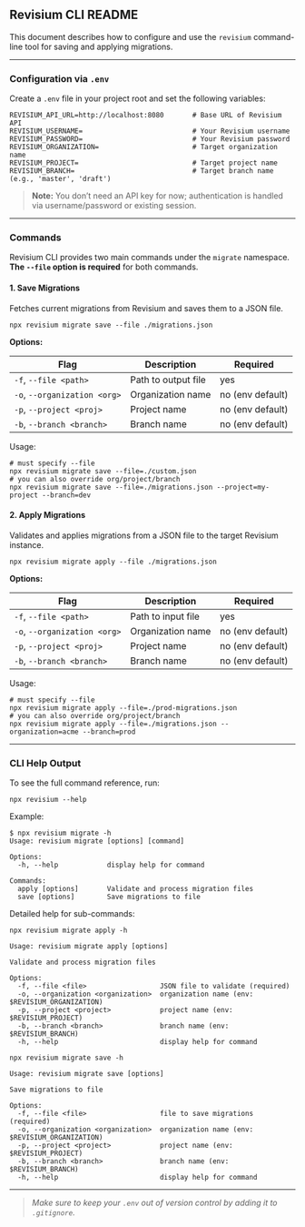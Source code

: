 ## Revisium CLI README

This document describes how to configure and use the `revisium` command-line tool for saving and applying migrations.

---

### Configuration via `.env`

Create a `.env` file in your project root and set the following variables:

```dotenv
REVISIUM_API_URL=http://localhost:8080       # Base URL of Revisium API
REVISIUM_USERNAME=                           # Your Revisium username
REVISIUM_PASSWORD=                           # Your Revisium password
REVISIUM_ORGANIZATION=                       # Target organization name
REVISIUM_PROJECT=                            # Target project name
REVISIUM_BRANCH=                             # Target branch name (e.g., 'master', 'draft')
```

> **Note:** You don’t need an API key for now; authentication is handled via username/password or existing session.

---

### Commands

Revisium CLI provides two main commands under the `migrate` namespace. **The `--file` option is required** for both commands.

#### 1. Save Migrations

Fetches current migrations from Revisium and saves them to a JSON file.

```shell
npx revisium migrate save --file ./migrations.json
```

**Options:**

| Flag                         | Description         | Required         |
| ---------------------------- | ------------------- | ---------------- |
| `-f`, `--file <path>`        | Path to output file | yes              |
| `-o`, `--organization <org>` | Organization name   | no (env default) |
| `-p`, `--project <proj>`     | Project name        | no (env default) |
| `-b`, `--branch <branch>`    | Branch name         | no (env default) |

Usage:

```shell
# must specify --file
npx revisium migrate save --file=./custom.json
# you can also override org/project/branch
npx revisium migrate save --file=./migrations.json --project=my-project --branch=dev
```

#### 2. Apply Migrations

Validates and applies migrations from a JSON file to the target Revisium instance.

```shell
npx revisium migrate apply --file ./migrations.json
```

**Options:**

| Flag                         | Description        | Required         |
| ---------------------------- | ------------------ | ---------------- |
| `-f`, `--file <path>`        | Path to input file | yes              |
| `-o`, `--organization <org>` | Organization name  | no (env default) |
| `-p`, `--project <proj>`     | Project name       | no (env default) |
| `-b`, `--branch <branch>`    | Branch name        | no (env default) |

Usage:

```shell
# must specify --file
npx revisium migrate apply --file=./prod-migrations.json
# you can also override org/project/branch
npx revisium migrate apply --file=./migrations.json --organization=acme --branch=prod
```

---

### CLI Help Output

To see the full command reference, run:

```shell
npx revisium --help
```

Example:

```
$ npx revisium migrate -h
Usage: revisium migrate [options] [command]

Options:
  -h, --help            display help for command

Commands:
  apply [options]       Validate and process migration files
  save [options]        Save migrations to file
```

Detailed help for sub-commands:

```shell
npx revisium migrate apply -h
```

```
Usage: revisium migrate apply [options]

Validate and process migration files

Options:
  -f, --file <file>                  JSON file to validate (required)
  -o, --organization <organization>  organization name (env: $REVISIUM_ORGANIZATION)
  -p, --project <project>            project name (env: $REVISIUM_PROJECT)
  -b, --branch <branch>              branch name (env: $REVISIUM_BRANCH)
  -h, --help                         display help for command
```

```shell
npx revisium migrate save -h
```

```
Usage: revisium migrate save [options]

Save migrations to file

Options:
  -f, --file <file>                  file to save migrations (required)
  -o, --organization <organization>  organization name (env: $REVISIUM_ORGANIZATION)
  -p, --project <project>            project name (env: $REVISIUM_PROJECT)
  -b, --branch <branch>              branch name (env: $REVISIUM_BRANCH)
  -h, --help                         display help for command
```

---

> *Make sure to keep your `.env` out of version control by adding it to `.gitignore`.*
